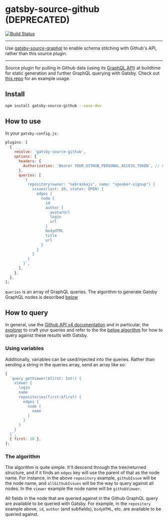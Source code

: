 # gatsby-source-github (DEPRECATED)

[![Build Status](https://travis-ci.org/DSchau/gatsby-source-github.svg?branch=master)](https://travis-ci.org/DSchau/gatsby-source-github)

---

Use [gatsby-source-graphql](https://www.gatsbyjs.org/packages/gatsby-source-graphql/) to enable schema stitching with Github's API, rather than this source plugin.

---

Source plugin for pulling in Github data (using its [GraphQL API][github-api]) at buildtime for static generation and further GraphQL querying with Gatsby. Check out [this repo](https://github.com/DSchau/speaker-signup/blob/4870b6c9643f3eb6fcf96f30661eb07653a03780/gatsby-config.js#L33-L79) for an example usage.

## Install

```bash
npm install gatsby-source-github --save-dev
```

## How to use

In your `gatsby-config.js`:

```javascript
plugins: [
  {
    resolve: 'gatsby-source-github',
    options: {
      headers: {
        Authorization: `Bearer YOUR_GITHUB_PERSONAL_ACCESS_TOKEN`, // https://help.github.com/articles/creating-a-personal-access-token-for-the-command-line/
      },
      queries: [
        `{
          repository(owner: "nebraskajs", name: "speaker-signup") {
            issues(last: 20, states: OPEN) {
              edges {
                node {
                  id
                  author {
                    avatarUrl
                    login
                    url
                  }
                  bodyHTML
                  title
                  url
                }
              }
            }
          }
        }`,
      ],
    },
  },
];
```

`queries` is an array of GraphQL queries. The algorithm to generate Gatsby GraphQL nodes is described [below](#the-algorithm)

## How to query

In general, use the [Github API v4 documentation][github-api] and in particular, the [explorer][explorer] to craft your queries and refer to the the [below algorithm](#the-algorithm) for how to query against these results with Gatsby.

### Using variables

Additionally, variables can be used/injected into the queries. Rather than sending a string in the queries array, send an array like so:

```javascript
[
  `query getViewer($first: Int!) {
    viewer {
      login
      name
      repositories(first:$first) {
        edges {
          node {
            name
          }
        }
      }
    }
  }`,
  { first: 10 },
];
```

### The algorithm

The algorithm is quite simple. It'll descend through the tree/returned structure, and if it finds an `edges` key will use the parent of that as the node name. For instance, in the above `repository` example, `githubIssue` will be the node name, and `allGithubIssues` will be the way to query against all nodes. In the `viewer` example the node name will be `githubViewer`.

All fields in the node that are queried against in the Github GraphQL query are available to be queried with Gatsby. For example, in the `repository` example above, `id`, `author` (and subfields), `bodyHTML`, etc. are available to be queried against.

[github-api]: https://developer.github.com/v4/
[explorer]: https://developer.github.com/v4/explorer/
